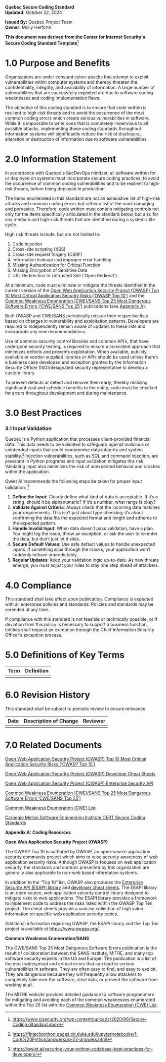 **Quebec Secure Coding Standard**  
**Updated:** October 22, 2024  

**Issued By:** Quebec Project Team  
**Owner:** Molly Herforth  

**This document was derived from the Center for Internet Security's Secure Coding Standard Template**[^1]
[^1]:https://www.cisecurity.org/wp-content/uploads/2020/06/Secure-Coding-Standard.docx


# 1.0 Purpose and Benefits

Organizations are under constant cyber-attacks that attempt to exploit vulnerabilities within computer systems and thereby threaten the confidentiality, integrity, and availability of information. A large number of vulnerabilities that are successfully exploited are due to software coding weaknesses and coding implementation flaws.

The objective of this coding standard is to ensure that code written is resilient to high-risk threats and to avoid the occurrence of the most common coding errors which create serious vulnerabilities in software. While it is impossible to write code that is completely impervious to all possible attacks, implementing these coding standards throughout information systems will significantly reduce the risk of disclosure, alteration or destruction of information due to software vulnerabilities.

# 2.0 Information Statement

In accordance with Quebec's SecDevOps mindset, all software written for or deployed on systems must incorporate secure coding practices, to avoid the occurrence of common coding vulnerabilities and to be resilient to high-risk threats, before being deployed in production.

The items enumerated in this standard are not an exhaustive list of high-risk attacks and common coding errors but rather a list of the most damaging and pervasive. Therefore, code written must contain mitigating controls not only for the items specifically articulated in the standard below, but also for any medium and high-risk threats that are identified during a system’s life cycle.

High risk threats include, but are not limited to:

1. Code Injection
2. Cross-site scripting (XSS)
3. Cross-site request forgery (CSRF)
4. Information leakage and improper error handling
5. Missing Authentication for Critical Function
6. Missing Encryption of Sensitive Data
7. URL Redirection to Untrusted Site ('Open Redirect')

At a minimum, code must eliminate or mitigate the threats identified in the current version of the [Open Web Application Security Project (OWASP) Top 10 Most Critical Application Security Risks (‘OWASP Top 10’)](https://www.owasp.org/index.php/Category:OWASP_Top_Ten_Project) and the [Common Weakness Enumeration (CWE)/SANS Top 25 Most Dangerous Software Errors (‘CWE/SANS Top 25’)](http://cwe.mitre.org/top25/) publications (see [Appendix A](#AppendixA)).

Both OWASP and CWE/SANS periodically reissue their respective lists based on changes in vulnerability and exploitation patterns. Developers are required to independently remain aware of updates to these lists and incorporate any new recommendations.

Use of common security control libraries and common API’s, that have undergone security testing, is required to ensure a consistent approach that minimizes defects and prevents exploitation. When available, publicly available or vendor-supplied libraries or APIs should be used unless there’s a business case developed and exception granted by the Information Security Officer (ISO)/designated security representative to develop a custom library.

To prevent defects or detect and remove them early, thereby realizing significant cost and schedule benefits to the entity, code must be checked for errors throughout development and during maintenance.

# 3.0 Best Practices

### 3.1 Input Validation

Quebec is a Python application that processes client-provided financial data. This data needs to be validated to safeguard against malicious or unintended inputs that could compromise data integrity and system stability.[^2] Injection vulnerabilities, such as SQL and command injection, are prevalent in Python programs and input validation mitigates this risk. Validating input also minimizes the risk of unexpected behavior and crashes within the application. 

Qwiet AI recommends the following steps be taken for proper input validation: [^3]

1. **Define the Input**: Clearly define what kind of data is acceptable. If it’s a string, should it be alphanumeric? If it’s a number, what range is okay?
2. **Validate Against Criteria**: Always check that the incoming data matches your requirements. This isn’t just about type checking; it’s about confirming the data fits the expected format and length and adheres to the expected pattern.
3. **Handle Invalid Input**: When data doesn’t pass validation, have a plan. You might log the issue, throw an exception, or ask the user to re-enter the data, but don’t just let it slide.
4. **Secure Default Values**: Use safe default values to handle unexpected inputs. If something slips through the cracks, your application won’t suddenly behave unpredictably.
5. **Regular Updates**: Keep your validation logic up-to-date. As new threats emerge, you must adjust your rules to stay one step ahead of attackers.
    

[^2]: https://fintechpython.pages.oit.duke.edu/jupyternotebooks/1-Core%20Python/answers/rq-22-answers.html
[^3]: https://qwiet.ai/securing-your-python-codebase-best-practices-for-developers/


# 4.0 Compliance

This standard shall take effect upon publication. Compliance is expected with all enterprise policies and standards. Policies and standards may be amended at any time.

If compliance with this standard is not feasible or technically possible, or if deviation from this policy is necessary to support a business function, entities shall request an exception through the Chief Information Security Officer’s exception process.

# 5.0 Definitions of Key Terms

| **Term** | Definition |
| --- | --- |
|     |     |

# 6.0 Revision History

This standard shall be subject to periodic review to ensure relevance.

| **Date** | **Description of Change** | **Reviewer** |
| --- | --- | --- |
|     |     |     |

# 7.0 Related Documents

[Open Web Application Security Project (OWASP) Top 10 Most Critical Application Security Risks (‘OWASP Top 10’)](https://www.owasp.org/index.php/Category:OWASP_Top_Ten_Project)

[Open Web Application Security Project (OWASP) Developer Cheat Sheets](https://www.owasp.org/index.php/Cheat_Sheets)

[Open Web Application Security Project (OWASP) Enterprise Security API](https://www.owasp.org/index.php/Category:OWASP_Enterprise_Security_API#tab=Home)

[Common Weakness Enumeration (CWE)/SANS Top 25 Most Dangerous Software Errors ‘CWE/SANS Top 25’)](http://cwe.mitre.org/top25/)

[Common Weakness Enumeration (CWE) List](http://cwe.mitre.org/data/index.html)

[Carnegie Mellon Software Engineering Institute CERT Secure Coding Standards](http://www.cert.org/secure-coding/research/secure-coding-standards.cfm?"%20\t%20"_blank)

**Appendix A: Coding Resources**

**Open Web Application Security Project (OWASP)**

The OWASP Top 10 is authored by OWASP, an open-source application security community project which aims to raise security awareness of web application security risks. Although OWASP is focused on web application security, the standards and controls presented by this organization are generally also applicable to non-web based information systems.

In addition to the “Top 10” list, OWASP also produces the [Enterprise Security API (ESAPI) library](https://www.owasp.org/index.php/Category:OWASP_Enterprise_Security_API#tab=Home) and [developer cheat sheets](https://www.owasp.org/index.php/Cheat_Sheets). The ESAPI library is an open source, web application security control library designed to mitigate risks to web applications. The ESAPI library provides a framework to implement code to address the risks listed within the OWASP Top Ten project. The cheat sheets provide a concise collection of high value information on specific web application security topics.

Additional information regarding OWASP, the ESAPI library and the Top Ten project is available at <https://www.owasp.org/>.

**Common Weakness Enumeration/SANS**

The CWE/SANS Top 25 Most Dangerous Software Errors publication is the result of collaboration between the SANS Institute, MITRE, and many top software security experts in the US and Europe. The publication is a list of the most widespread and critical errors that can lead to serious vulnerabilities in software. They are often easy to find, and easy to exploit. They are dangerous because they will frequently allow attackers to completely take over the software, steal data, or prevent the software from working at all.

The MITRE website provides detailed guidance to software programmers for mitigating and avoiding each of the common weaknesses enumerated within the Top 25 list with the [Common Weakness Enumeration (CWE) List](http://cwe.mitre.org/data/index.html).